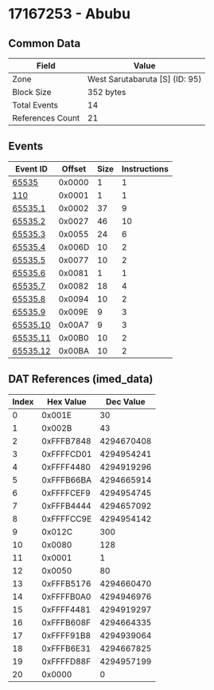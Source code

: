 # 17167253 - Abubu

## Common Data

| Field            | Value                          |
|------------------|--------------------------------|
| Zone             | West Sarutabaruta [S] (ID: 95) |
| Block Size       | 352 bytes                      |
| Total Events     | 14                             |
| References Count | 21                             |

## Events

| Event ID                  | Offset   |   Size |   Instructions |
|---------------------------|----------|--------|----------------|
| [65535](./65535.md)       | 0x0000   |      1 |              1 |
| [110](./110.md)           | 0x0001   |      1 |              1 |
| [65535.1](./65535.1.md)   | 0x0002   |     37 |              9 |
| [65535.2](./65535.2.md)   | 0x0027   |     46 |             10 |
| [65535.3](./65535.3.md)   | 0x0055   |     24 |              6 |
| [65535.4](./65535.4.md)   | 0x006D   |     10 |              2 |
| [65535.5](./65535.5.md)   | 0x0077   |     10 |              2 |
| [65535.6](./65535.6.md)   | 0x0081   |      1 |              1 |
| [65535.7](./65535.7.md)   | 0x0082   |     18 |              4 |
| [65535.8](./65535.8.md)   | 0x0094   |     10 |              2 |
| [65535.9](./65535.9.md)   | 0x009E   |      9 |              3 |
| [65535.10](./65535.10.md) | 0x00A7   |      9 |              3 |
| [65535.11](./65535.11.md) | 0x00B0   |     10 |              2 |
| [65535.12](./65535.12.md) | 0x00BA   |     10 |              2 |

## DAT References (imed_data)

|   Index | Hex Value   |   Dec Value |
|---------|-------------|-------------|
|       0 | 0x001E      |          30 |
|       1 | 0x002B      |          43 |
|       2 | 0xFFFB7848  |  4294670408 |
|       3 | 0xFFFFCD01  |  4294954241 |
|       4 | 0xFFFF4480  |  4294919296 |
|       5 | 0xFFFB66BA  |  4294665914 |
|       6 | 0xFFFFCEF9  |  4294954745 |
|       7 | 0xFFFB4444  |  4294657092 |
|       8 | 0xFFFFCC9E  |  4294954142 |
|       9 | 0x012C      |         300 |
|      10 | 0x0080      |         128 |
|      11 | 0x0001      |           1 |
|      12 | 0x0050      |          80 |
|      13 | 0xFFFB5176  |  4294660470 |
|      14 | 0xFFFFB0A0  |  4294946976 |
|      15 | 0xFFFF4481  |  4294919297 |
|      16 | 0xFFFB608F  |  4294664335 |
|      17 | 0xFFFF91B8  |  4294939064 |
|      18 | 0xFFFB6E31  |  4294667825 |
|      19 | 0xFFFFD88F  |  4294957199 |
|      20 | 0x0000      |           0 |
